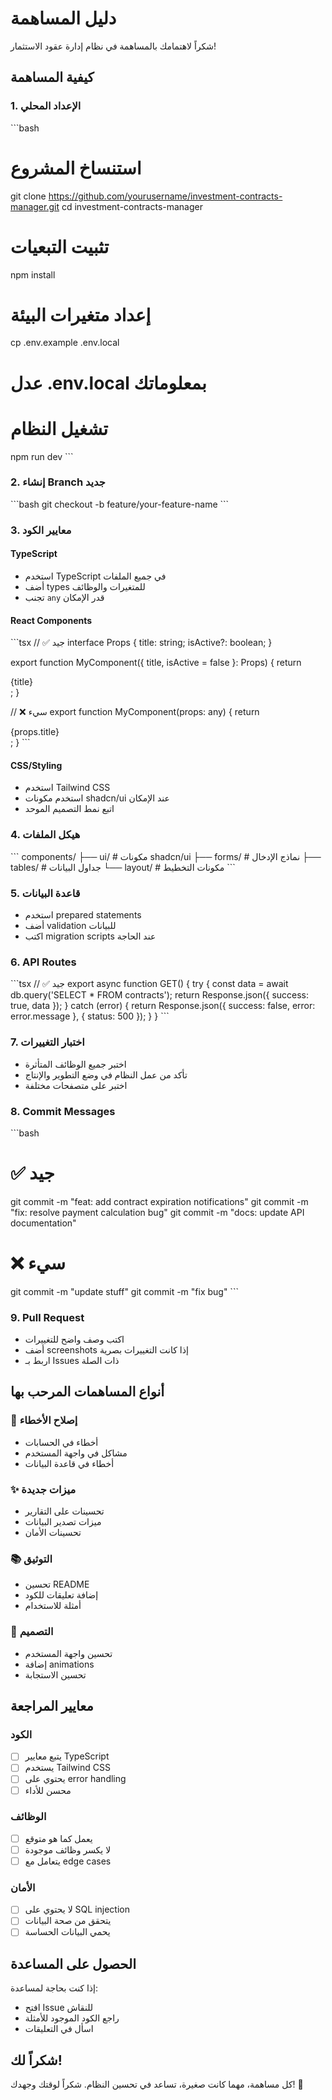 # دليل المساهمة

شكراً لاهتمامك بالمساهمة في نظام إدارة عقود الاستثمار! 

## كيفية المساهمة

### 1. الإعداد المحلي
\`\`\`bash
# استنساخ المشروع
git clone https://github.com/yourusername/investment-contracts-manager.git
cd investment-contracts-manager

# تثبيت التبعيات
npm install

# إعداد متغيرات البيئة
cp .env.example .env.local
# عدل .env.local بمعلوماتك

# تشغيل النظام
npm run dev
\`\`\`

### 2. إنشاء Branch جديد
\`\`\`bash
git checkout -b feature/your-feature-name
\`\`\`

### 3. معايير الكود

#### TypeScript
- استخدم TypeScript في جميع الملفات
- أضف types للمتغيرات والوظائف
- تجنب `any` قدر الإمكان

#### React Components
\`\`\`tsx
// ✅ جيد
interface Props {
  title: string;
  isActive?: boolean;
}

export function MyComponent({ title, isActive = false }: Props) {
  return <div>{title}</div>;
}

// ❌ سيء
export function MyComponent(props: any) {
  return <div>{props.title}</div>;
}
\`\`\`

#### CSS/Styling
- استخدم Tailwind CSS
- استخدم مكونات shadcn/ui عند الإمكان
- اتبع نمط التصميم الموحد

### 4. هيكل الملفات
\`\`\`
components/
├── ui/           # مكونات shadcn/ui
├── forms/        # نماذج الإدخال
├── tables/       # جداول البيانات
└── layout/       # مكونات التخطيط
\`\`\`

### 5. قاعدة البيانات
- استخدم prepared statements
- أضف validation للبيانات
- اكتب migration scripts عند الحاجة

### 6. API Routes
\`\`\`tsx
// ✅ جيد
export async function GET() {
  try {
    const data = await db.query('SELECT * FROM contracts');
    return Response.json({ success: true, data });
  } catch (error) {
    return Response.json({ success: false, error: error.message }, { status: 500 });
  }
}
\`\`\`

### 7. اختبار التغييرات
- اختبر جميع الوظائف المتأثرة
- تأكد من عمل النظام في وضع التطوير والإنتاج
- اختبر على متصفحات مختلفة

### 8. Commit Messages
\`\`\`bash
# ✅ جيد
git commit -m "feat: add contract expiration notifications"
git commit -m "fix: resolve payment calculation bug"
git commit -m "docs: update API documentation"

# ❌ سيء
git commit -m "update stuff"
git commit -m "fix bug"
\`\`\`

### 9. Pull Request
- اكتب وصف واضح للتغييرات
- أضف screenshots إذا كانت التغييرات بصرية
- اربط بـ Issues ذات الصلة

## أنواع المساهمات المرحب بها

### 🐛 إصلاح الأخطاء
- أخطاء في الحسابات
- مشاكل في واجهة المستخدم
- أخطاء في قاعدة البيانات

### ✨ ميزات جديدة
- تحسينات على التقارير
- ميزات تصدير البيانات
- تحسينات الأمان

### 📚 التوثيق
- تحسين README
- إضافة تعليقات للكود
- أمثلة للاستخدام

### 🎨 التصميم
- تحسين واجهة المستخدم
- إضافة animations
- تحسين الاستجابة

## معايير المراجعة

### الكود
- [ ] يتبع معايير TypeScript
- [ ] يستخدم Tailwind CSS
- [ ] يحتوي على error handling
- [ ] محسن للأداء

### الوظائف
- [ ] يعمل كما هو متوقع
- [ ] لا يكسر وظائف موجودة
- [ ] يتعامل مع edge cases

### الأمان
- [ ] لا يحتوي على SQL injection
- [ ] يتحقق من صحة البيانات
- [ ] يحمي البيانات الحساسة

## الحصول على المساعدة

إذا كنت بحاجة لمساعدة:
- افتح Issue للنقاش
- راجع الكود الموجود للأمثلة
- اسأل في التعليقات

## شكراً لك!

كل مساهمة، مهما كانت صغيرة، تساعد في تحسين النظام. شكراً لوقتك وجهدك! 🙏
